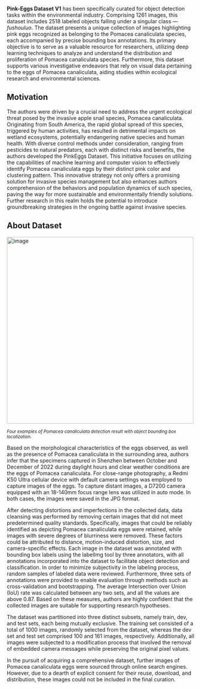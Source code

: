 **Pink-Eggs Dataset V1** has been specifically curated for object detection tasks within the environmental industry. Comprising 1261 images, this dataset includes 2518 labeled objects falling under a singular class — *fushouluo*. The dataset presents a unique collection of images highlighting pink eggs recognized as belonging to the Pomacea canaliculata species, each accompanied by precise bounding box annotations. Its primary objective is to serve as a valuable resource for researchers, utilizing deep learning techniques to analyze and understand the distribution and proliferation of Pomacea canaliculata species. Furthermore, this dataset supports various investigative endeavors that rely on visual data pertaining to the eggs of Pomacea canaliculata, aiding studies within ecological research and environmental sciences.

## Motivation

The authors were driven by a crucial need to address the urgent ecological threat posed by the invasive apple snail species, Pomacea canaliculata. Originating from South America, the rapid global spread of this species, triggered by human activities, has resulted in detrimental impacts on wetland ecosystems, potentially endangering native species and human health. With diverse control methods under consideration, ranging from pesticides to natural predators, each with distinct risks and benefits, the authors developed the PinkEggs Dataset. This initiative focuses on utilizing the capabilities of machine learning and computer vision to effectively identify Pomacea canaliculata eggs by their distinct pink color and clustering pattern. This innovative strategy not only offers a promising solution for invasive species management but also enhances authors comprehension of the behaviors and population dynamics of such species, paving the way for more sustainable and environmentally friendly solutions. Further research in this realm holds the potential to introduce groundbreaking strategies in the ongoing battle against invasive species.

## About Dataset

<img src="https://i.ibb.co/6ncsQHW/255a9b9ac073.jpg" alt="image" width="500">

<span style="font-size: smaller; font-style: italic;">Four examples of Pomacea canaliculata detection result with object bounding box localization.</span>

Based on the morphological characteristics of the eggs observed, as well as the presence of Pomacea canaliculata in the surrounding area, authors infer that the specimens captured in Shenzhen between October and December of 2022 during daylight hours and clear weather conditions are the eggs of Pomacea canaliculata. For close-range photography, a Redmi K50 Ultra cellular device with default camera settings was employed to capture images of the eggs. To capture distant images, a D7200 camera equipped with an 18-140mm focus range lens was utilized in auto mode. In both cases, the images were saved in the JPG format.

After detecting distortions and imperfections in the collected data, data cleansing was performed by removing certain images that did not meet predetermined quality standards. Specifically, images that could be reliably identified as depicting Pomacea canaliculata eggs were retained, while images with severe degrees of blurriness were removed. These factors could be attributed to distance, motion-induced distortion, size, and camera-specific effects. Each image in the dataset was annotated with bounding box labels using the labelImg tool by three annotators, with all annotations incorporated into the dataset to facilitate object detection and classification. In order to minimize subjectivity in the labeling process, random samples of labeled data were reviewed. Furthermore, three sets of annotations were provided to enable evaluation through methods such as cross-validation and bootstrapping. The average Intersection over Union (IoU) rate was calculated between any two sets, and all the values are above 0.87. Based on these measures, authors are highly confident that the collected images are suitable for supporting research hypotheses.

The dataset was partitioned into three distinct subsets, namely train, dev, and test sets, each being mutually exclusive. The training set consisted of a total of 1000 images, randomly selected from the dataset, whereas the dev set and test set comprised 100 and 161 images, respectively. Additionally, all images were subjected to a modification process that involved the removal of embedded camera messages while preserving the original pixel values.

In the pursuit of acquiring a comprehensive dataset, further images of Pomacea canaliculata eggs were sourced through online search engines. However, due to a dearth of explicit consent for their reuse, download, and distribution, these images could not be included in the final curation.

